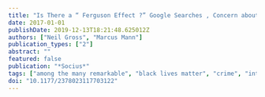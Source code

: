 ```yaml
---
title: "Is There a “ Ferguson Effect ?” Google Searches , Concern about Police Violence , and Crime in U . S . Cities , 2014 – 2016"
date: 2017-01-01
publishDate: 2019-12-13T18:21:48.625012Z
authors: ["Neil Gross", "Marcus Mann"]
publication_types: ["2"]
abstract: ""
featured: false
publication: "*Socius*"
tags: ["among the many remarkable", "black lives matter", "crime", "internet searches", "one will surely stand", "out", "past few years", "police", "political developments in the", "united states of the"]
doi: "10.1177/2378023117703122"
---
```


